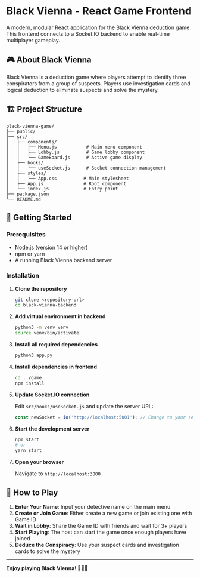 # Black Vienna - React Game Frontend

A modern, modular React application for the Black Vienna deduction game. This frontend connects to a Socket.IO backend to enable real-time multiplayer gameplay.

## 🎮 About Black Vienna

Black Vienna is a deduction game where players attempt to identify three conspirators from a group of suspects. Players use investigation cards and logical deduction to eliminate suspects and solve the mystery.

## 🏗️ Project Structure

```
black-vienna-game/
├── public/
├── src/
│   ├── components/
│   │   ├── Menu.js           # Main menu component
│   │   ├── Lobby.js          # Game lobby component
│   │   └── GameBoard.js      # Active game display
│   ├── hooks/
│   │   └── useSocket.js      # Socket connection management
│   ├── styles/
│   │   └── App.css          # Main stylesheet
│   ├── App.js               # Root component
│   └── index.js             # Entry point
├── package.json
└── README.md
```

## 🚀 Getting Started

### Prerequisites

- Node.js (version 14 or higher)
- npm or yarn
- A running Black Vienna backend server

### Installation

1. **Clone the repository**
   ```bash
   git clone <repository-url>
   cd black-vienna-backend
   ```

2. **Add virtual environment in backend**
   ```bash
   python3 -m venv venv
   source venv/bin/activate
   
3. **Install all required dependencies**
   ```bash
   python3 app.py

4. **Install dependencies in frontend**
   ```bash
   cd ../game
   npm install
   ```

5. **Update Socket.IO connection**
   
   Edit `src/hooks/useSocket.js` and update the server URL:
   ```javascript
   const newSocket = io('http://localhost:5001'); // Change to your server URL
   ```

6. **Start the development server**
   ```bash
   npm start
   # or
   yarn start
   ```

7. **Open your browser**
   
   Navigate to `http://localhost:3000`

## 🎯 How to Play

1. **Enter Your Name**: Input your detective name on the main menu
2. **Create or Join Game**: Either create a new game or join existing one with Game ID
3. **Wait in Lobby**: Share the Game ID with friends and wait for 3+ players
4. **Start Playing**: The host can start the game once enough players have joined
5. **Deduce the Conspiracy**: Use your suspect cards and investigation cards to solve the mystery


---

**Enjoy playing Black Vienna! 🕵️‍♂️🎯**
